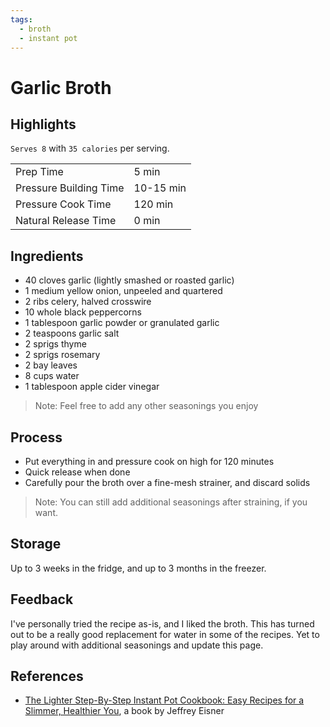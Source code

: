 ```yaml
---
tags:
  - broth
  - instant pot
---
```


# Garlic Broth

## Highlights

`Serves 8` with `35 calories` per serving.

| | |
|----|-----|
| Prep Time               | 5 min     |
| Pressure Building Time  | 10-15 min |
| Pressure Cook Time      | 120 min   |
| Natural Release Time    | 0 min     |

## Ingredients

* 40 cloves garlic (lightly smashed or roasted garlic)
* 1 medium yellow onion, unpeeled and quartered
* 2 ribs celery, halved crosswire
* 10 whole black peppercorns
* 1 tablespoon garlic powder or granulated garlic
* 2 teaspoons garlic salt
* 2 sprigs thyme
* 2 sprigs rosemary
* 2 bay leaves
* 8 cups water
* 1 tablespoon apple cider vinegar

> Note: Feel free to add any other seasonings you enjoy

## Process

* Put everything in and pressure cook on high for 120 minutes
* Quick release when done
* Carefully pour the broth over a fine-mesh strainer, and discard solids

> Note: You can still add additional seasonings after straining, if you want.

## Storage

Up to 3 weeks in the fridge, and up to 3 months in the freezer.

## Feedback

I've personally tried the recipe as-is, and I liked the broth. This has turned out to be a really good replacement for water in some of the recipes. Yet to play around with additional seasonings and update this page.

## References

* [The Lighter Step-By-Step Instant Pot Cookbook: Easy Recipes for a Slimmer, Healthier You](https://www.amazon.com/Lighter-Step-Step-Instant-Cookbook/dp/031670637X/), a book by Jeffrey Eisner
